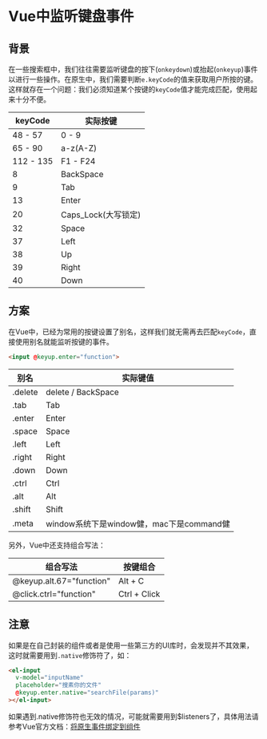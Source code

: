 # Vue中监听键盘事件

## 背景

在一些搜索框中，我们往往需要监听键盘的按下(`onkeydown`)或抬起(`onkeyup`)事件以进行一些操作。在原生中，我们需要判断`e.keyCode`的值来获取用户所按的键。这样就存在一个问题：我们必须知道某个按键的`keyCode`值才能完成匹配，使用起来十分不便。

|keyCode|实际按键
|-|-|
48 - 57|0 - 9
65 - 90|a-z(A-Z)
112 - 135|F1 - F24
8|BackSpace
9|Tab
13|Enter
20|Caps_Lock(大写锁定)
32|Space
37|Left
38|Up
39|Right
40|Down

## 方案

在Vue中，已经为常用的按键设置了别名，这样我们就无需再去匹配`keyCode`，直接使用别名就能监听按键的事件。
````html
<input @keyup.enter="function">
````

|别名|实际键值
|-|-|
.delete|delete / BackSpace
.tab|Tab
.enter|Enter
.space|Space
.left|Left
.right|Right
.down|Down
.ctrl|Ctrl
.alt|Alt
.shift|Shift
.meta|window系统下是window健，mac下是command健

另外，Vue中还支持组合写法：

|组合写法|按键组合
|-|-|
@keyup.alt.67="function"|Alt + C
@click.ctrl="function"|Ctrl + Click

## 注意

如果是在自己封装的组件或者是使用一些第三方的UI库时，会发现并不其效果，这时就需要用到`.native`修饰符了，如：
````html
<el-input
  v-model="inputName"
  placeholder="搜素你的文件"
  @keyup.enter.native="searchFile(params)"
></el-input>
````
如果遇到.native修饰符也无效的情况，可能就需要用到$listeners了，具体用法请参考Vue官方文档：[将原生事件绑定到组件](https://v2.cn.vuejs.org/v2/guide/components-custom-events.html#%E5%B0%86%E5%8E%9F%E7%94%9F%E4%BA%8B%E4%BB%B6%E7%BB%91%E5%AE%9A%E5%88%B0%E7%BB%84%E4%BB%B6)